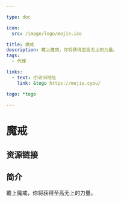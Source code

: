 ```yaml
---

type: doc

icon:
  src: /image/logo/mojie.ico

title: 魔戒
description: 戴上魔戒，你将获得至高无上的力量。
tags:
  - 代理

links:
  - text: 📦访问地址
    link: &togo https://mojie.cyou/

togo: *togo

---
```


<ShowLogo />

# 魔戒

<ShowTags />

<ShowBreadcrumb />

## 资源链接

<ShowLinks />

## 简介

戴上魔戒，你将获得至高无上的力量。
